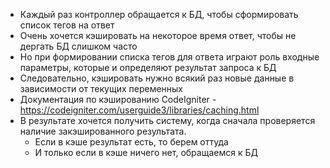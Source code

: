 - Каждый раз контроллер обращается к БД, чтобы сформировать список тегов на ответ
- Очень хочется кэшировать на некоторое время ответ, чтобы не дергать БД слишком часто
- Но при формировании списка тегов для ответа играют роль входные параметры, которые и определяют результат запроса к БД
- Следовательно, кэшировать нужно всякий раз новые данные в зависимости от текущих переменных
- Документация по кэшированию CodeIgniter - https://codeigniter.com/userguide3/libraries/caching.html
- В результате хочется получить систему, когда сначала проверяется наличие закэшированного результата. 
  - Если в кэше результат есть, то берем оттуда
  - И только если в кэше ничего нет, обращаемся к БД
